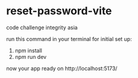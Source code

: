 # reset-password-vite
code challenge integrity asia

run this command in your terminal for initial set up:

1. npm install
2. npm run dev

now your app ready on http://localhost:5173/
